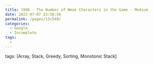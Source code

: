 ```yaml
---
title: 1996 - The Number of Weak Characters in the Game - Medium
date: 2022-07-07 23:58:56
permalink: /pages/13c549/
categories:
  - Google
  - Incomplete
tags:
  - 
---
```

tags: [Array, Stack, Greedy, Sorting, Monotonic Stack]